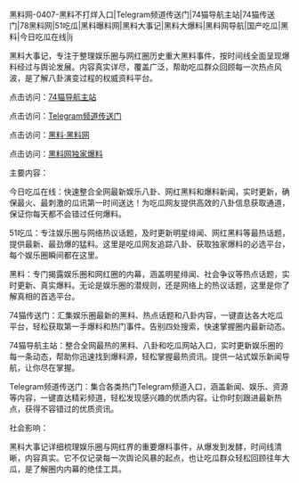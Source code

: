 #
黑料网-0407-黑料不打烊入口|Telegram频道传送门|74猫导航主站|74猫传送门|78黑料网|51吃瓜|黑料曝料网|黑料大事记|黑料大爆料|黑料网导航|国产吃瓜|黑料|今日吃瓜在线|lj

黑料大事记，专注于整理娱乐圈与网红圈历史重大黑料事件，按时间线全面呈现爆料经过与舆论发展。内容真实详尽，覆盖广泛，帮助吃瓜群众回顾每一次热点风波，是了解八卦演变过程的权威资料平台。


点击访问：<a href="https://74mao.com/">74猫导航主站</a>

点击访问：<a href="https://74mao.com/">Telegram频道传送门</a>

点击访问：<a href="https://fge-7ja.pages.dev/">黑料·黑料网</a>

点击访问：<a href="https://gbs-3wd.pages.dev/">黑料网独家爆料</a>


主要内容：

今日吃瓜在线：快速整合全网最新娱乐八卦、网红黑料和爆料新闻，实时更新，确保最火、最刺激的瓜讯第一时间送达！为吃瓜网友提供高效的八卦信息获取通道，保证你每天都不会错过任何爆料。

51吃瓜：专注娱乐圈与网络热议话题，及时更新明星绯闻、网红黑料等最热话题，提供最新、最劲爆的猛料。这里是吃瓜网友追踪八卦、获取独家爆料的必选平台，每个娱乐圈瞬间都在这里。

黑料：专门揭露娱乐圈和网红圈的内幕，涵盖明星绯闻、社会争议等热点话题，实时更新、真实爆料。无论是娱乐圈的潜规则，还是网络上的热议话题，这里是你了解真相的首选平台。

74猫传送门：汇集娱乐圈最新的黑料、热点话题和八卦内容，一键直达各大吃瓜平台，轻松获取第一手爆料和热门事件。告别四处搜索，快速掌握圈内最新动态。

74猫导航主站：整合全网最热的黑料、八卦和吃瓜网站入口，实时更新娱乐圈的每一条动态，帮助你迅速找到爆料源，轻松掌握最热资讯。提供一站式娱乐新闻导航，让你尽在掌握。

Telegram频道传送门：集合各类热门Telegram频道入口，涵盖新闻、娱乐、资源等内容，一键直达精彩频道，轻松发现感兴趣的优质内容。让你时刻跟进最新热点，获得不容错过的优质资讯。

社会影响：

黑料大事记详细梳理娱乐圈与网红界的重要爆料事件，从爆发到发酵，时间线清晰，内容真实。它不仅记录每一次舆论风暴的起点，也让吃瓜群众轻松回顾往年大瓜，是了解圈内内幕的绝佳工具。

<span style="display:none;">[Canonical link](）</span>
